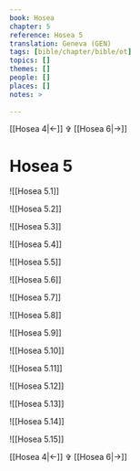 ```yaml
---
book: Hosea
chapter: 5
reference: Hosea 5
translation: Geneva (GEN)
tags: [bible/chapter/bible/ot]
topics: []
themes: []
people: []
places: []
notes: >
  
---
```


[[Hosea 4|<-]] ✞ [[Hosea 6|->]]

# Hosea 5

![[Hosea 5.1]]

![[Hosea 5.2]]

![[Hosea 5.3]]

![[Hosea 5.4]]

![[Hosea 5.5]]

![[Hosea 5.6]]

![[Hosea 5.7]]

![[Hosea 5.8]]

![[Hosea 5.9]]

![[Hosea 5.10]]

![[Hosea 5.11]]

![[Hosea 5.12]]

![[Hosea 5.13]]

![[Hosea 5.14]]

![[Hosea 5.15]]

[[Hosea 4|<-]] ✞ [[Hosea 6|->]]
